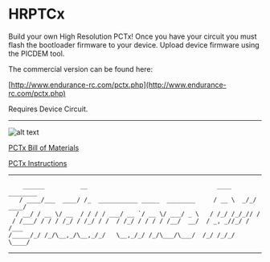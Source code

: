 # HRPTCx

Build your own High Resolution PCTx! Once you have your circuit you must flash the bootloader firmware to your 
  device. Upload device firmware using the PICDEM tool.

The commercial version can be found here:

[http://www.endurance-rc.com/pctx.php](http://www.endurance-rc.com/pctx.php)

Requires Device Circuit.

---------------------------------------------------------------------------------------------------------------

![alt text](https://github.com/endurancerc/PIC18F4550-PCTx/blob/main/dx6i_PCTx.jpg?raw=true)

[PCTx Bill of Materials](https://github.com/endurancerc/PIC18F4550-PCTx/blob/main/PCTx_BOM.csv)

[PCTx Instructions](https://github.com/endurancerc/PIC18F4550-PCTx/blob/main/PCTx_instructions.pdf)

-------------------------------------------------------------------------------------------------------------------------
        ______          __                                    ____     ________
       / ____/___  ____/ /_  ___________ _____  ________     / __ \  _/_/ ____/
      / __/ / __ \/ __  / / / / ___/ __ `/ __ \/ ___/ _ \   / /_/ /_/_// /     
     / /___/ / / / /_/ / /_/ / /  / /_/ / / / / /__/  __/  / _, _//_/ / /___   
    /_____/_/ /_/\__,_/\__,_/_/   \__,_/_/ /_/\___/\___/  /_/ /_/_/   \____/   

-------------------------------------------------------------------------------------------------------------------------

